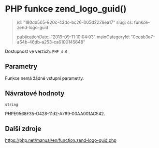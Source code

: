 PHP funkce zend_logo_guid()
===========================

> id: "180db505-820c-43dc-bc26-005d2226ea17"
> slug:
> 	cs: funkce-zend-logo-guid
> 
> publicationDate: "2019-09-11 10:04:03"
> mainCategoryId: "0eeab3a7-a54b-46db-a253-ca6100145648"

Dostupnost ve verzích: `PHP 4.0`

Parametry
--------------

Funkce nemá žádné vstupní parametry.

Návratové hodnoty
----------------

`string`

PHPE9568F35-D428-11d2-A769-00AA001ACF42.

Další zdroje
------------

https://php.net/manual/en/function.zend-logo-guid.php
